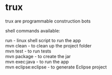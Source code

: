 trux
====

trux are programmable construction bots


shell commands available:

run - linux shell script to run the app  
mvn clean - to clean up the project folder  
mvn test - to run tests  
mvn package - to create the jar  
mvn exec:java - to run the app  
mvn eclipse:eclipse - to generate Eclipse project  
